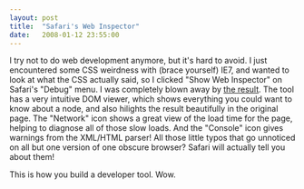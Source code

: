 ```yaml
---
layout: post
title:  "Safari's Web Inspector"
date:   2008-01-12 23:55:00
---
```



I
 try not to do web development anymore, but it's hard to avoid.  I just
encountered some CSS weirdness with (brace yourself) IE7, and wanted to
look at what the CSS actually said, so I clicked "Show Web Inspector" on
 Safari's "Debug" menu.  I was completely blown away by [the result](http://weblogs.asp.net/davidbarkol/archive/2007/06/22/web-inspector-for-safari-on-windows.aspx).
  The tool has a very intuitive DOM viewer, which shows everything you
could want to know about a node, and also hilights the result
beautifully in the original page.  The "Network" icon shows a great view
 of the load time for the page, helping to diagnose all of those slow
loads.  And the "Console" icon gives warnings from the XML/HTML parser!
 All those little typos that go unnoticed on all but one version of one
obscure browser?  Safari will actually tell you about them!

This is how you build a developer tool.  Wow.

